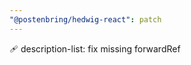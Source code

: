 ```yaml
---
"@postenbring/hedwig-react": patch
---
```


:adhesive_bandage: description-list: fix missing forwardRef
